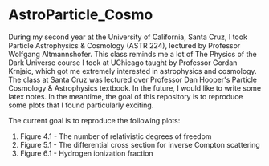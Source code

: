 # AstroParticle_Cosmo

During my second year at the University of California, Santa Cruz, I took Particle Astrophysics & Cosmology (ASTR 224), lectured by Professor Wolfgang Altmannshofer. This class reminds me a lot of The Physics of the Dark Universe course I took at UChicago taught by Professor Gordan Krnjaic, which got me extremely interested in astrophysics and cosmology. The class at Santa Cruz was lectured over Professor Dan Hooper's Particle Cosmology & Astrophysics textbook. In the future, I would like to write some latex notes. In the meantime, the goal of this repository is to reproduce some plots that I found particularly exciting.

The current goal is to reproduce the following plots:

1. Figure 4.1 - The number of relativistic degrees of freedom
2. Figure 5.1 - The differential cross section for inverse Compton scattering
3. Figure 6.1 - Hydrogen ionization fraction


